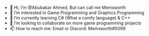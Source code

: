 - 👋 Hi, I’m @Abubakar Ahmed, But can call me Memsworth
- 👀 I’m interested in Game Programming and Graphics Programming
- 🌱 I’m currently learning C# (What a comfy language) & C++
- 💞️ I’m looking to collaborate on more game programming projects
- 📫 How to reach me: Email or Discord: Memsworth#5099

<!---
Memsworth/Memsworth is a ✨ special ✨ repository because its `README.md` (this file) appears on your GitHub profile.
You can click the Preview link to take a look at your changes.
--->
